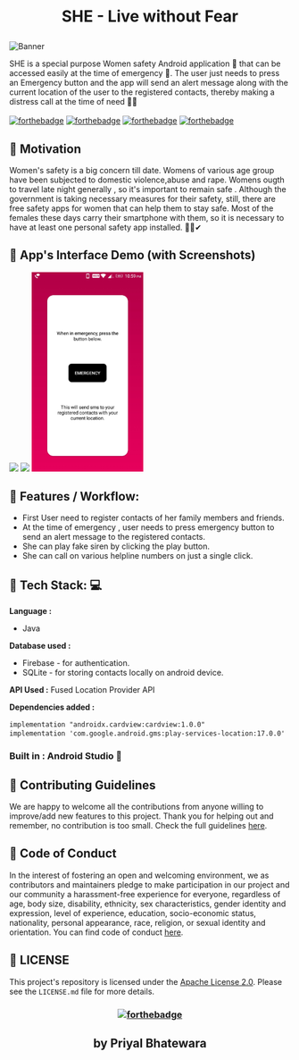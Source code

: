 # <p align = "center"> SHE - Live without Fear </p>
![Banner](https://i.pinimg.com/originals/fe/2a/d5/fe2ad54ac1466a8e3312c7984e5cdb75.jpg)

SHE is a special purpose Women safety Android application 📱 that can be accessed easily at the time of emergency 🚨. The user just needs to press an Emergency button and the app will send an alert message along with the current location of the user to the registered contacts, thereby making a distress call at the time of need 🚀🙌
<br>
<br>
[![forthebadge](https://forthebadge.com/images/badges/open-source.svg)](https://forthebadge.com)
[![forthebadge](https://forthebadge.com/images/badges/built-for-android.svg)](https://forthebadge.com)
[![forthebadge](https://forthebadge.com/images/badges/made-with-java.svg)](https://forthebadge.com)
[![forthebadge](https://forthebadge.com/images/badges/powered-by-responsibility.svg)](https://forthebadge.com)

## 📌 Motivation 
Women's safety is a big concern till date. Womens of various age group have been subjected to domestic violence,abuse and rape. Womens ougth to travel late night generally , so it's important to remain safe . Although the government is taking necessary measures for their safety, still, there are free safety apps for women that can help them to stay safe. Most of the females these days carry their smartphone with them, so it is necessary to have at least one personal safety app installed. 👮‍♀️✔

## 📌 App's Interface Demo (with Screenshots)
<div>
 <img src="https://github.com/priyalbhatewara123/SHE--Live-Without-Fear/blob/master/screenshots/Screenshot1.jpeg" width="200" padding-right="2px">
 <img src="https://github.com/priyalbhatewara123/SHE--Live-Without-Fear/blob/master/screenshots/Screenshot4.jpeg" width="200" padding-right="2px">
 <img src="https://github.com/priyalbhatewara123/SHE--Live-Without-Fear/blob/master/screenshots/Screenshot3.jpeg" width="200">
</div> 

## 📌 Features / Workflow: 
* First User need to register contacts of her family members and friends.
* At the time of emergency , user needs to press emergency button to send an alert message to the registered contacts.
* She can play fake siren by clicking the play button.
* She can call on various helpline numbers on just a single click.

## 📌 Tech Stack: 💻

**Language :**
* Java

**Database used :**
* Firebase - for authentication.
* SQLite - for storing contacts locally on android device.

**API Used :**
Fused Location Provider API

**Dependencies added :**
```
implementation "androidx.cardview:cardview:1.0.0"
implementation 'com.google.android.gms:play-services-location:17.0.0' 
```
### Built in : Android Studio 🚀

## 📌 Contributing Guidelines
We are happy to welcome all the contributions from anyone willing to improve/add new features to this project. Thank you for helping out and remember, no contribution is too small. 
Check the full guidelines [here](https://github.com/priyalbhatewara123/SHE--Live-Without-Fear/blob/master/CONTRIBUTING.md).

## 📌 Code of Conduct
In the interest of fostering an open and welcoming environment, we as contributors and maintainers pledge to make participation in our project and our community a harassment-free experience for everyone, regardless of age, body size, disability, ethnicity, sex characteristics, gender identity and expression, level of experience, education, socio-economic status, nationality, personal appearance, race, religion, or sexual identity and orientation.
You can find code of conduct [here](https://github.com/priyalbhatewara123/SHE--Live-Without-Fear/blob/master/CODE_OF_CONDUCT.md).

## 📌 LICENSE 
This project's repository is licensed under the [Apache License 2.0](https://github.com/priyalbhatewara123/SHE--Live-Without-Fear/blob/master/LICENSE). Please see the `LICENSE.md` file for more details.

### <p align = "center"> [![forthebadge](https://forthebadge.com/images/badges/built-with-love.svg)](https://forthebadge.com) </p> 
## <p align = "center">by Priyal Bhatewara </p>
